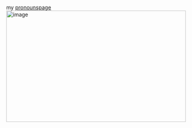 my [pronounspage](https://en.pronouns.page/@wanderyonder)
<img width="480" height="298" alt="image" src="https://github.com/user-attachments/assets/07b87858-339e-49d4-9033-238af6bef1a6" />

